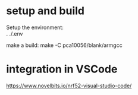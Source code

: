 # setup and build

Setup the environment:    
. ./.env
        
make a build:
make -C pca10056/blank/armgcc

# integration in VSCode

https://www.novelbits.io/nrf52-visual-studio-code/

